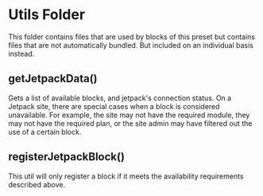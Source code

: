 <!-- @format -->

# Utils Folder

This folder contains files that are used by blocks of this preset but contains
files that are not automatically bundled. But included on an individual basis instead.

## getJetpackData()

Gets a list of available blocks, and jetpack's connection status.
On a Jetpack site, there are special cases when a block is considered unavailable.
For example, the site may not have the required module, they may not have the required plan,
or the site admin may have filtered out the use of a certain block.

## registerJetpackBlock()

This util will only register a block if it meets the availability requirements described above.
